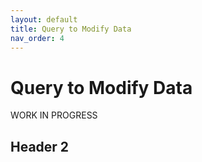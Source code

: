 ```yaml
---
layout: default
title: Query to Modify Data
nav_order: 4
---
```


# Query to Modify Data
WORK IN PROGRESS

## Header 2
